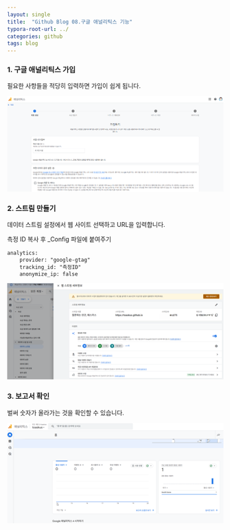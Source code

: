 ```yaml
---
layout: single
title:  "Github Blog 08.구글 애널리틱스 기능"
typora-root-url: ../
categories: github
tags: blog
---
```






### 1. 구글 애널리틱스 가입

필요한 사항들을 적당히 입력하면 가입이 쉽게 됩니다.

![google-anal-01](/images/2025-01-25-08/google-anal-01.png)





### 2. 스트림 만들기

데이터 스트림 설정에서 웹 사이트 선택하고 URL을 입력합니다.

측정 ID 복사 후 _Config 파일에 붙여주기

```
analytics:
	provider: "google-gtag"
	tracking_id: "측정ID"
	anonymize_ip: false
```



![google-anal-03](/images/2025-01-25-08/google-anal-03-1738126309579-11.png)



### 3. 보고서 확인

벌써 숫자가 올라가는 것을 확인할 수 있습니다. 



![google-anal-02](/images/2025-01-25-08/google-anal-02.png)
